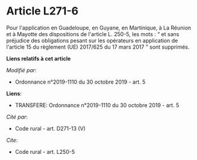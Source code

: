 # Article L271-6

Pour l'application en Guadeloupe, en Guyane, en Martinique, à La Réunion et à Mayotte des dispositions de l'article L. 250-5,
les mots : “ et sans préjudice des obligations pesant sur les opérateurs en application de l'article 15 du règlement (UE)
2017/625 du 17 mars 2017 ” sont supprimés.

**Liens relatifs à cet article**

_Modifié par_:

  - Ordonnance n°2019-1110 du 30 octobre 2019 - art. 5

**Liens**:

  - TRANSFERE: Ordonnance n°2019-1110 du 30 octobre 2019 - art. 5

_Cité par_:

  - Code rural - art. D271-13 (V)

_Cite_:

  - Code rural - art. L250-5
